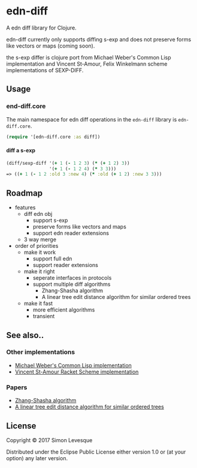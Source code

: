 # edn-diff

A edn diff library for Clojure.

edn-diff currently only supports diffing s-exp and does not preserve forms like vectors or maps (coming soon).

the s-exp differ is clojure port from Michael Weber's Common Lisp implementation and Vincent St-Amour, Felix Winkelmann scheme implementations of SEXP-DIFF.

## Usage

### end-diff.core

The main namespace for edn diff operations in the `edn-diff` library is `edn-diff.core`.

``` clj
(require '[edn-diff.core :as diff])
```
#### diff a s-exp

``` clj
(diff/sexp-diff '(+ 1 (- 1 2 3) (* (+ 1 2) 3))
                '(+ 1 (- 1 2 4) (* 3 3)))
=> ((+ 1 (- 1 2 :old 3 :new 4) (* :old (+ 1 2) :new 3 3)))
```

## Roadmap
* features
  * diff edn obj
    * support s-exp
    * preserve forms like vectors and maps
    * support edn reader extensions
  * 3 way merge
* order of priorities
  * make it work
    * support full edn
    * support reader extensions
  * make it right
    * seperate interfaces in protocols
    * support multiple diff algorithms
      * Zhang-Shasha algorithm
      * A linear tree edit distance algorithm for similar ordered trees
  * make it fast
    * more efficient algorithms
    * transient

## See also..

### Other implementations
* [Michael Weber's Common Lisp implementation](https://github.com/michaelw/mw-diff-sexp)
* [Vincent St-Amour Racket Scheme implementation](https://github.com/stamourv/sexp-diff)

### Papers
* [Zhang-Shasha algorithm](http://www.grantjenks.com/wiki/_media/ideas:simple_fast_algorithms_for_the_editing_distance_between_tree_and_related_problems.pdf)
* [A linear tree edit distance algorithm for similar ordered trees](https://link.springer.com/chapter/10.1007%2F11496656_29)

## License

Copyright © 2017 Simon Levesque

Distributed under the Eclipse Public License either version 1.0 or (at
your option) any later version.
